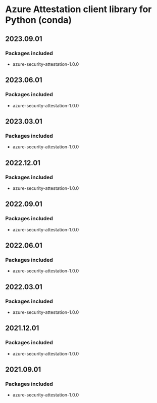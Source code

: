 # Azure Attestation client library for Python (conda)

## 2023.09.01

### Packages included

- azure-security-attestation-1.0.0

## 2023.06.01

### Packages included

- azure-security-attestation-1.0.0

## 2023.03.01

### Packages included

- azure-security-attestation-1.0.0

## 2022.12.01

### Packages included

- azure-security-attestation-1.0.0

## 2022.09.01

### Packages included

- azure-security-attestation-1.0.0

## 2022.06.01

### Packages included

- azure-security-attestation-1.0.0

## 2022.03.01

### Packages included

- azure-security-attestation-1.0.0

## 2021.12.01

### Packages included

- azure-security-attestation-1.0.0

## 2021.09.01

### Packages included

- azure-security-attestation-1.0.0
